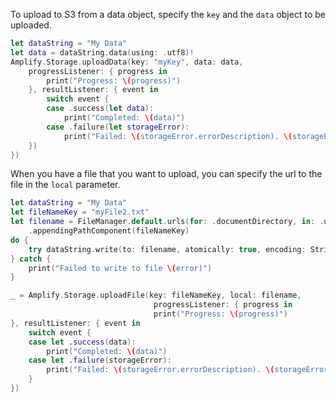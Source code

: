 To upload to S3 from a data object, specify the `key` and the `data` object to be uploaded.

```swift
let dataString = "My Data"
let data = dataString.data(using: .utf8)!
Amplify.Storage.uploadData(key: "myKey", data: data, 
    progressListener: { progress in
        print("Progress: \(progress)")
    }, resultListener: { event in
        switch event {
        case .success(let data):
            print("Completed: \(data)")
        case .failure(let storageError):
            print("Failed: \(storageError.errorDescription). \(storageError.recoverySuggestion)")
    })
})
```

When you have a file that you want to upload, you can specify the url to the file in the `local` parameter.

```swift
let dataString = "My Data"
let fileNameKey = "myFile2.txt"
let filename = FileManager.default.urls(for: .documentDirectory, in: .userDomainMask)[0]
    .appendingPathComponent(fileNameKey)
do {
    try dataString.write(to: filename, atomically: true, encoding: String.Encoding.utf8)
} catch {
    print("Failed to write to file \(error)")
}

_ = Amplify.Storage.uploadFile(key: fileNameKey, local: filename,
                                progressListener: { progress in
                                print("Progress: \(progress)")
}, resultListener: { event in
    switch event {
    case let .success(data):
        print("Completed: \(data)")
    case let .failure(storageError):
        print("Failed: \(storageError.errorDescription). \(storageError.recoverySuggestion)")
    }
})
```
